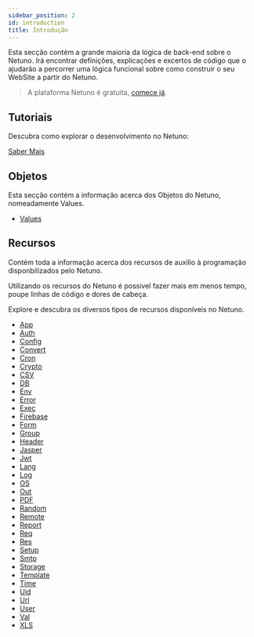 ```yaml
---
sidebar_position: 2
id: introduction
title: Introdução
---
```


Esta secção contém a grande maioria da lógica de back-end sobre o Netuno. Irá encontrar definições, explicações e excertos de código que o ajudarão a percorrer uma lógica funcional sobre como construir o seu WebSite a partir do Netuno.

> A plataforma Netuno é gratuita, [comece já](/docs/get-started/installation).

## Tutoriais

Descubra como explorar o desenvolvimento no Netuno:

[Saber Mais](/docs/get-started/tutorials)

## Objetos
Esta secção contém a informação acerca dos Objetos do Netuno, nomeadamente Values.

* [Values](/docs/library/objects/Values)

## Recursos
Contém toda a informação acerca dos recursos de auxilio à programação disponbilizados pelo Netuno.

Utilizando os recursos do Netuno é possivel fazer mais em menos tempo, poupe linhas de código e dores de cabeça.

Explore e descubra os diversos tipos de recursos disponíveis no Netuno. 

* [App](resources/app.md)
* [Auth](resources/auth.md)
* [Config](resources/config.md)
* [Convert](resources/convert.md)
* [Cron](resources/cron.md)
* [Crypto](resources/crypto.md)
* [CSV](resources/csv.md)
* [DB](resources/db.md)
* [Env](resources/env.md)
* [Error](resources/error.md)
* [Exec](resources/exec.md)
* [Firebase](resources/firebase.md)
* [Form](resources/form.md)
* [Group](resources/group.md)
* [Header](resources/header.md)
* [Jasper](resources/jasper.md)
* [Jwt](resources/jwt.md)
* [Lang](resources/lang.md)
* [Log](resources/log.md)
* [OS](resources/os.md)
* [Out](resources/out.md)
* [PDF](resources/pdf.md)
* [Random](resources/random.md)
* [Remote](resources/remote.md)
* [Report](resources/report.md)
* [Req](resources/req.md)
* [Res](resources/res.md)
* [Setup](resources/setup.md)
* [Smtp](resources/smtp.md)
* [Storage](resources/storage.md)
* [Template](resources/template.md)
* [Time](resources/time.md)
* [Uid](resources/uid.md)
* [Url](resources/url.md)
* [User](resources/user.md)
* [Val](resources/val.md)
* [XLS](resources/xls.md)
